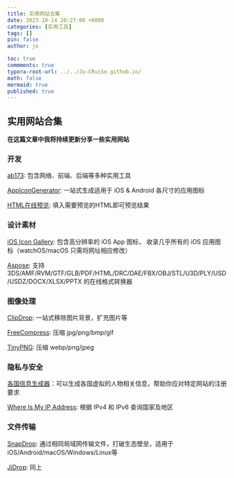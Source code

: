 ```yaml
---
title: 实用网站合集
date: 2023-10-14 20:27:00 +0800
categories: [实用工具]
tags: []
pin: false
author: jo

toc: true
commments: true
typora-root-url: ../../Jo-CRuiSe.github.io/
math: false
mermaid: true
published: true
---
```


## 实用网站合集

**在这篇文章中我将持续更新分享一些实用网站**

### 开发

[ab173](http://www.ab173.com/gongju/convert/rgbhex.php): 包含网络、前端、后端等多种实用工具

[AppIconGenerator](https://www.appicon.co/): 一站式生成适用于 iOS & Android 各尺寸的应用图标

[HTML在线预览](https://uutool.cn/html/): 填入需要预览的HTML即可预览结果

### 设计素材

[iOS Icon Gallery](https://www.iosicongallery.com): 包含高分辨率的 iOS App 图标， 收录几乎所有的 iOS 应用图标（watchOS/macOS 只需将网址相应修改）

[Aspose](https://products.aspose.app/3d/conversion/usdz-to-obj): 支持3DS/AMF/RVM/GTF/GLB/PDF/HTML/DRC/DAE/FBX/OBJ/STL/U3D/PLY/USD/USDZ/DOCX/XLSX/PPTX 的在线格式转换器

### 图像处理

[ClipDrop](https://clipdrop.co/uncrop): 一站式移除图片背景，扩充图片等

[FreeCompress](https://freecompress.com/zh-cn/compress-gif): 压缩 jpg/png/bmp/gif

[TinyPNG](https://tinypng.com): 压缩 webp/png/jpeg

### 隐私与安全

[各国信息生成器](https://www.meiguodizhi.com/)：可以生成各国虚拟的人物相关信息，帮助你应对特定网站的注册要求

[Where Is My IP Address](https://whatismyipaddress.com): 根据 IPv4 和 IPv6 查询国家及地区

### 文件传输

[SnapDrop](https://snapdrop.net): 通过相同局域网传输文件，打破生态壁垒，适用于 iOS/Android/macOS/Windows/Linux等

[JiDrop](https://jidrop.com): 同上